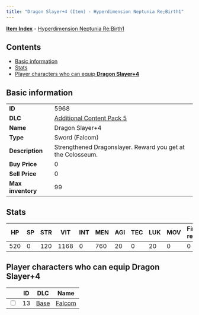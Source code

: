 ```yaml
---
title: "Dragon Slayer+4 (Item) - Hyperdimension Neptunia Re;Birth1"
---
```


[**Item Index**](/neptunia/rb1/item/index.html) - [Hyperdimension Neptunia Re;Birth1](/neptunia/rb1)

## Contents

- [Basic information](#basic-information)
- [Stats](#stats)
- [Player characters who can equip **Dragon Slayer+4**](#player-characters-who-can-equip-dragon-slayer-4)

## Basic information

|   |   |
| -- | -- |
| **ID** | 5968 |
| **DLC** | [Additional Content Pack 5](/neptunia/rb1/dlc/14-pack5.html) |
| **Name** | Dragon Slayer+4 |
| **Type** | Sword (Falcom) |
| **Description** | Strengthened Dragonslayer. Reward you get at the Colosseum. |
| **Buy Price** | 0 |
| **Sell Price** | 0 |
| **Max inventory** | 99 |

## Stats

| HP | SP | STR | VIT | INT | MEN | AGI | TEC | LUK | MOV | Fire res. | Ice res. | Wind res. | Lightning res. |
| -- | -- | --- | --- | --- | --- | --- | --- | --- | --- | --------- | -------- | --------- | -------------- |
| 520 | 0 | 120 | 1168 | 0 | 760 | 20 | 0 | 20 | 0 | 0 | 0 | 0 | 0 |

## Player characters who can equip **Dragon Slayer+4**

|    | ID | DLC | Name |
| -- | -- | --- | ---- |
| <input type="checkbox" id="rb1-player-1-13" class="trackbox" /> | 13 | [Base](/neptunia/rb1/dlc/1-base.html) | [Falcom](/neptunia/rb1/player/1-13-falcom.html) |